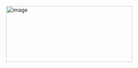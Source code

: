 <img width="343" height="153" alt="image" src="https://github.com/user-attachments/assets/c7672ee3-8f6e-4ea5-87cb-c1858952790a" />

